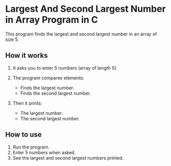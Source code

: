 #  Largest And Second Largest Number in Array Program in C

This program finds the largest and second largest number in an array of size 5.

## How it works

1. It asks you to enter 5 numbers (array of length 5).
2. The program compares elements:
   - Finds the largest number.
   - Finds the second largest number.

3. Then it prints:
   - The largest number.
   - The second largest number.

## How to use

1. Run the program.
2. Enter 5 numbers when asked.
3. See the largest and second largest numbers printed.